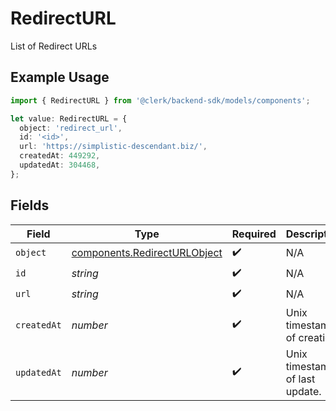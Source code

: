 # RedirectURL

List of Redirect URLs

## Example Usage

```typescript
import { RedirectURL } from '@clerk/backend-sdk/models/components';

let value: RedirectURL = {
  object: 'redirect_url',
  id: '<id>',
  url: 'https://simplistic-descendant.biz/',
  createdAt: 449292,
  updatedAt: 304468,
};
```

## Fields

| Field       | Type                                                                         | Required           | Description                         |
| ----------- | ---------------------------------------------------------------------------- | ------------------ | ----------------------------------- |
| `object`    | [components.RedirectURLObject](../../models/components/redirecturlobject.md) | :heavy_check_mark: | N/A                                 |
| `id`        | _string_                                                                     | :heavy_check_mark: | N/A                                 |
| `url`       | _string_                                                                     | :heavy_check_mark: | N/A                                 |
| `createdAt` | _number_                                                                     | :heavy_check_mark: | Unix timestamp of creation.<br/>    |
| `updatedAt` | _number_                                                                     | :heavy_check_mark: | Unix timestamp of last update.<br/> |
